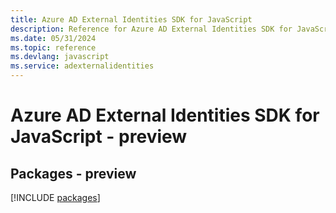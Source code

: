 ```yaml
---
title: Azure AD External Identities SDK for JavaScript
description: Reference for Azure AD External Identities SDK for JavaScript
ms.date: 05/31/2024
ms.topic: reference
ms.devlang: javascript
ms.service: adexternalidentities
---
```

# Azure AD External Identities SDK for JavaScript - preview
## Packages - preview
[!INCLUDE [packages](ad-external-identities-index.md)]